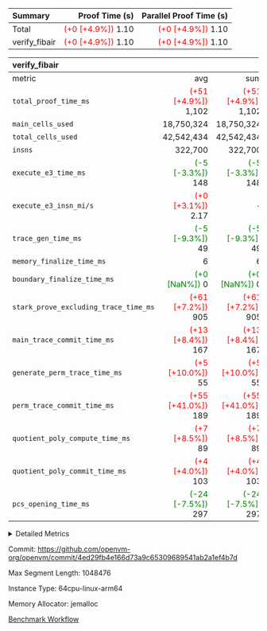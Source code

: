 | Summary | Proof Time (s) | Parallel Proof Time (s) |
|:---|---:|---:|
| Total | <span style='color: red'>(+0 [+4.9%])</span> 1.10 | <span style='color: red'>(+0 [+4.9%])</span> 1.10 |
| verify_fibair | <span style='color: red'>(+0 [+4.9%])</span> 1.10 | <span style='color: red'>(+0 [+4.9%])</span> 1.10 |


| verify_fibair |||||
|:---|---:|---:|---:|---:|
|metric|avg|sum|max|min|
| `total_proof_time_ms ` | <span style='color: red'>(+51 [+4.9%])</span> 1,102 | <span style='color: red'>(+51 [+4.9%])</span> 1,102 | <span style='color: red'>(+51 [+4.9%])</span> 1,102 | <span style='color: red'>(+51 [+4.9%])</span> 1,102 |
| `main_cells_used     ` |  18,750,324 |  18,750,324 |  18,750,324 |  18,750,324 |
| `total_cells_used    ` |  42,542,434 |  42,542,434 |  42,542,434 |  42,542,434 |
| `insns               ` |  322,700 |  322,700 |  322,700 |  322,700 |
| `execute_e3_time_ms  ` | <span style='color: green'>(-5 [-3.3%])</span> 148 | <span style='color: green'>(-5 [-3.3%])</span> 148 | <span style='color: green'>(-5 [-3.3%])</span> 148 | <span style='color: green'>(-5 [-3.3%])</span> 148 |
| `execute_e3_insn_mi/s` | <span style='color: red'>(+0 [+3.1%])</span> 2.17 | -          | <span style='color: red'>(+0 [+3.1%])</span> 2.17 | <span style='color: red'>(+0 [+3.1%])</span> 2.17 |
| `trace_gen_time_ms   ` | <span style='color: green'>(-5 [-9.3%])</span> 49 | <span style='color: green'>(-5 [-9.3%])</span> 49 | <span style='color: green'>(-5 [-9.3%])</span> 49 | <span style='color: green'>(-5 [-9.3%])</span> 49 |
| `memory_finalize_time_ms` |  6 |  6 |  6 |  6 |
| `boundary_finalize_time_ms` | <span style='color: green'>(+0 [NaN%])</span> 0 | <span style='color: green'>(+0 [NaN%])</span> 0 | <span style='color: green'>(+0 [NaN%])</span> 0 | <span style='color: green'>(+0 [NaN%])</span> 0 |
| `stark_prove_excluding_trace_time_ms` | <span style='color: red'>(+61 [+7.2%])</span> 905 | <span style='color: red'>(+61 [+7.2%])</span> 905 | <span style='color: red'>(+61 [+7.2%])</span> 905 | <span style='color: red'>(+61 [+7.2%])</span> 905 |
| `main_trace_commit_time_ms` | <span style='color: red'>(+13 [+8.4%])</span> 167 | <span style='color: red'>(+13 [+8.4%])</span> 167 | <span style='color: red'>(+13 [+8.4%])</span> 167 | <span style='color: red'>(+13 [+8.4%])</span> 167 |
| `generate_perm_trace_time_ms` | <span style='color: red'>(+5 [+10.0%])</span> 55 | <span style='color: red'>(+5 [+10.0%])</span> 55 | <span style='color: red'>(+5 [+10.0%])</span> 55 | <span style='color: red'>(+5 [+10.0%])</span> 55 |
| `perm_trace_commit_time_ms` | <span style='color: red'>(+55 [+41.0%])</span> 189 | <span style='color: red'>(+55 [+41.0%])</span> 189 | <span style='color: red'>(+55 [+41.0%])</span> 189 | <span style='color: red'>(+55 [+41.0%])</span> 189 |
| `quotient_poly_compute_time_ms` | <span style='color: red'>(+7 [+8.5%])</span> 89 | <span style='color: red'>(+7 [+8.5%])</span> 89 | <span style='color: red'>(+7 [+8.5%])</span> 89 | <span style='color: red'>(+7 [+8.5%])</span> 89 |
| `quotient_poly_commit_time_ms` | <span style='color: red'>(+4 [+4.0%])</span> 103 | <span style='color: red'>(+4 [+4.0%])</span> 103 | <span style='color: red'>(+4 [+4.0%])</span> 103 | <span style='color: red'>(+4 [+4.0%])</span> 103 |
| `pcs_opening_time_ms ` | <span style='color: green'>(-24 [-7.5%])</span> 297 | <span style='color: green'>(-24 [-7.5%])</span> 297 | <span style='color: green'>(-24 [-7.5%])</span> 297 | <span style='color: green'>(-24 [-7.5%])</span> 297 |



<details>
<summary>Detailed Metrics</summary>

|  | verify_program_compile_ms | total_cells | stark_prove_excluding_trace_time_ms | quotient_poly_compute_time_ms | quotient_poly_commit_time_ms | perm_trace_commit_time_ms | pcs_opening_time_ms | main_trace_commit_time_ms | app proof_time_ms |
| --- | --- | --- | --- | --- | --- | --- | --- | --- |
|  | 7 | 65,536 | 37 | 1 | 6 | 0 | 21 | 7 | 2,190 | 

| air_name | rows | quotient_deg | main_cols | interactions | constraints | cells |
| --- | --- | --- | --- | --- | --- | --- |
| AccessAdapterAir<2> |  | 2 |  | 5 | 12 |  | 
| AccessAdapterAir<4> |  | 2 |  | 5 | 12 |  | 
| AccessAdapterAir<8> |  | 2 |  | 5 | 12 |  | 
| FibonacciAir | 32,768 | 1 | 2 |  | 5 | 65,536 | 
| FriReducedOpeningAir |  | 2 |  | 39 | 71 |  | 
| JalRangeCheckAir |  | 2 |  | 9 | 14 |  | 
| NativePoseidon2Air<BabyBearParameters>, 1> |  | 2 |  | 136 | 572 |  | 
| PhantomAir |  | 2 |  | 3 | 5 |  | 
| ProgramAir |  | 1 |  | 1 | 4 |  | 
| VariableRangeCheckerAir |  | 1 |  | 1 | 4 |  | 
| VmAirWrapper<AluNativeAdapterAir, FieldArithmeticCoreAir> |  | 2 |  | 15 | 27 |  | 
| VmAirWrapper<BranchNativeAdapterAir, BranchEqualCoreAir<1> |  | 2 |  | 11 | 25 |  | 
| VmAirWrapper<NativeAdapterAir<2, 0>, PublicValuesCoreAir> |  | 2 |  | 11 | 29 |  | 
| VmAirWrapper<NativeLoadStoreAdapterAir<1>, NativeLoadStoreCoreAir<1> |  | 2 |  | 15 | 20 |  | 
| VmAirWrapper<NativeLoadStoreAdapterAir<4>, NativeLoadStoreCoreAir<4> |  | 2 |  | 15 | 20 |  | 
| VmAirWrapper<NativeVectorizedAdapterAir<4>, FieldExtensionCoreAir> |  | 2 |  | 15 | 27 |  | 
| VmConnectorAir |  | 2 |  | 5 | 11 |  | 
| VolatileBoundaryAir |  | 2 |  | 7 | 19 |  | 

| group | trace_gen_time_ms | total_proof_time_ms | total_cells_used | total_cells | system_trace_gen_time_ms | stark_prove_excluding_trace_time_ms | single_trace_gen_time_ms | quotient_poly_compute_time_ms | quotient_poly_commit_time_ms | perm_trace_commit_time_ms | pcs_opening_time_ms | memory_finalize_time_ms | main_trace_commit_time_ms | main_cells_used | insns | generate_perm_trace_time_ms | fri.log_blowup | execute_e3_time_ms | execute_e3_insn_mi/s | boundary_finalize_time_ms |
| --- | --- | --- | --- | --- | --- | --- | --- | --- | --- | --- | --- | --- | --- | --- | --- | --- | --- | --- | --- | --- |
| verify_fibair | 49 | 1,102 | 42,542,434 | 62,474,410 | 49 | 905 | 2 | 89 | 103 | 189 | 297 | 6 | 167 | 18,750,324 | 322,700 | 55 | 1 | 148 | 2.17 | 0 | 

| group | air_name | rows | prep_cols | perm_cols | main_cols | cells |
| --- | --- | --- | --- | --- | --- | --- |
| verify_fibair | AccessAdapterAir<2> | 131,072 |  | 16 | 11 | 3,538,944 | 
| verify_fibair | AccessAdapterAir<4> | 65,536 |  | 16 | 13 | 1,900,544 | 
| verify_fibair | AccessAdapterAir<8> | 128 |  | 16 | 17 | 4,224 | 
| verify_fibair | FriReducedOpeningAir | 2,048 |  | 84 | 27 | 227,328 | 
| verify_fibair | JalRangeCheckAir | 32,768 |  | 28 | 12 | 1,310,720 | 
| verify_fibair | NativePoseidon2Air<BabyBearParameters>, 1> | 32,768 |  | 312 | 398 | 23,265,280 | 
| verify_fibair | PhantomAir | 16,384 |  | 12 | 6 | 294,912 | 
| verify_fibair | ProgramAir | 8,192 |  | 8 | 10 | 147,456 | 
| verify_fibair | VariableRangeCheckerAir | 262,144 | 2 | 8 | 1 | 2,359,296 | 
| verify_fibair | VmAirWrapper<AluNativeAdapterAir, FieldArithmeticCoreAir> | 262,144 |  | 36 | 29 | 17,039,360 | 
| verify_fibair | VmAirWrapper<BranchNativeAdapterAir, BranchEqualCoreAir<1> | 32,768 |  | 28 | 23 | 1,671,168 | 
| verify_fibair | VmAirWrapper<NativeLoadStoreAdapterAir<1>, NativeLoadStoreCoreAir<1> | 65,536 |  | 40 | 21 | 3,997,696 | 
| verify_fibair | VmAirWrapper<NativeLoadStoreAdapterAir<4>, NativeLoadStoreCoreAir<4> | 32,768 |  | 40 | 27 | 2,195,456 | 
| verify_fibair | VmAirWrapper<NativeVectorizedAdapterAir<4>, FieldExtensionCoreAir> | 32,768 |  | 36 | 38 | 2,424,832 | 
| verify_fibair | VmConnectorAir | 2 | 1 | 16 | 5 | 42 | 
| verify_fibair | VolatileBoundaryAir | 65,536 |  | 20 | 12 | 2,097,152 | 

| group | trace_height_constraint | weighted_sum | threshold |
| --- | --- | --- | --- |
| verify_fibair | 0 | 1,085,444 | 2,013,265,921 | 
| verify_fibair | 1 | 5,411,200 | 2,013,265,921 | 
| verify_fibair | 2 | 542,722 | 2,013,265,921 | 
| verify_fibair | 3 | 5,476,612 | 2,013,265,921 | 
| verify_fibair | 4 | 65,536 | 2,013,265,921 | 
| verify_fibair | 5 | 12,851,850 | 2,013,265,921 | 

| trace_height_constraint | threshold |
| --- | --- |
| 0 | 2,013,265,921 | 

</details>


Commit: https://github.com/openvm-org/openvm/commit/4ed29fb4e166d73a9c65309689541ab2a1ef4b7d

Max Segment Length: 1048476

Instance Type: 64cpu-linux-arm64

Memory Allocator: jemalloc

[Benchmark Workflow](https://github.com/openvm-org/openvm/actions/runs/16803544244)
